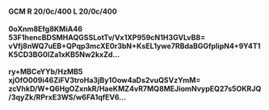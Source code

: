 #### GCM R 20/0c/400 L 20/0c/400
**0oXnm8Efg8KMiA46**<br/>**53F1hencBDSMHAQGSSLotTv/Vx1XP959cN1H3GVLvB8=**<br/>**vVfj8nWQ7uEB+QPqp3mcXE0r3bN+KsEL1ywe7RBdaBGGfplipN4+9Y4T1K5CD3BG0IZa1xKB5Nw2kxZd...**<br/><br/>
**ry+MBCeYYb/HzMB5**<br/>**xjOfO009i46ZiFV3troHa3jBy1Oow4aDs2vuQSVzYmM=**<br/>**zcVhkD/W+Q6HgOZxnkR/HaeKMZ4vR7MQ8MEJiomNvypEQ27s5OKRJQ/3qyZk/RPrxE3WS/w6FA1qfEV6...**